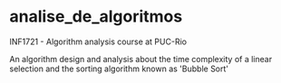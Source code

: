# analise_de_algoritmos
INF1721 - Algorithm analysis course at PUC-Rio

An algorithm design and analysis about the time complexity of a linear selection and the sorting algorithm known as 'Bubble Sort' 
